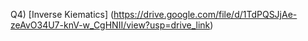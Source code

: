 Q4)
  [Inverse Kiematics] (https://drive.google.com/file/d/1TdPQSJjAe-zeAvO34U7-knV-w_CgHNII/view?usp=drive_link)
